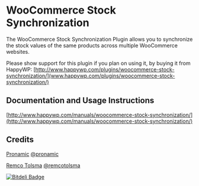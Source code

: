 # WooCommerce Stock Synchronization
The WooCommerce Stock Synchronization Plugin allows you to synchronize the stock values of the same products across multiple WooCommerce websites.

Please show support for this plugin if you plan on using it, by buying it from HappyWP: 
[http://www.happywp.com/plugins/woocommerce-stock-synchronization/](www.happywp.com/plugins/woocommerce-stock-synchronization/)

## Documentation and Usage Instructions
[http://www.happywp.com/manuals/woocommerce-stock-synchronization/](http://www.happywp.com/manuals/woocommerce-stock-synchronization/)

## Credits
[Pronamic](http://pronamic.nl) [@pronamic](http://twitter.com/pronamic)

[Remco Tolsma](http://remcotolsma.nl) [@remcotolsma](http://twitter.com/remcotolsma)

[![Bitdeli Badge](https://d2weczhvl823v0.cloudfront.net/pronamic/wp-woocommerce-stock-synchronization/trend.png)](https://bitdeli.com/free "Bitdeli Badge")
